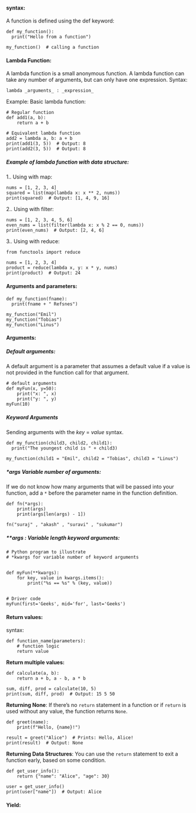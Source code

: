 
#### syntax:
A function is defined using the def keyword:
```
def my_function():  
  print("Hello from a function")

my_function()  # calling a function
```

#### Lambda Function:
A lambda function is a small anonymous function.
A lambda function can take any number of arguments, but can only have one expression.
Syntax:
```
lambda _arguments_ : _expression_
```
Example: Basic lambda function:
```
# Regular function
def add1(a, b):
    return a + b

# Equivalent lambda function
add2 = lambda a, b: a + b
print(add1(3, 5))  # Output: 8
print(add2(3, 5))  # Output: 8
```
##### Example of lambda function with data structure:
1.. Using with map:
```
nums = [1, 2, 3, 4]
squared = list(map(lambda x: x ** 2, nums))
print(squared)  # Output: [1, 4, 9, 16]

```
2.. Using with filter:
```
nums = [1, 2, 3, 4, 5, 6]
even_nums = list(filter(lambda x: x % 2 == 0, nums))
print(even_nums)  # Output: [2, 4, 6]
```
3.. Using with reduce:
```
from functools import reduce

nums = [1, 2, 3, 4]
product = reduce(lambda x, y: x * y, nums)
print(product)  # Output: 24
```
#### Arguments and parameters:
```
def my_function(fname):  
  print(fname + " Refsnes")  
  
my_function("Emil")  
my_function("Tobias")  
my_function("Linus")
```


#### Arguments:
##### Default arguments:
A default argument is a parameter that assumes a default value if a value is not provided in the function call for that argument.
```
# default arguments
def myFun(x, y=50):
    print("x: ", x)
    print("y: ", y)
myFun(10)
```

##### Keyword Arguments
Sending arguments with the _key_ = _value_ syntax.
```
def my_function(child3, child2, child1):  
  print("The youngest child is " + child3)  
  
my_function(child1 = "Emil", child2 = "Tobias", child3 = "Linus")
```

##### \*args Variable number of arguments:
If we do not know how many arguments that will be passed into your function, add a `*` before the parameter name in the function definition.

```
def fn(*args):
    print(args)
    print(args[len(args) - 1])

fn("suraj" , "akash" , "suravi" , "sukumar")
```
##### \*\*args : Variable length keyword arguments:

```
# Python program to illustrate
# *kwargs for variable number of keyword arguments


def myFun(**kwargs):
    for key, value in kwargs.items():
        print("%s == %s" % (key, value))


# Driver code
myFun(first='Geeks', mid='for', last='Geeks')
```


#### Return values:

syntax:
```
def function_name(parameters):
    # function logic
    return value
```

**Return multiple values:**
```
def calculate(a, b):
    return a + b, a - b, a * b

sum, diff, prod = calculate(10, 5)
print(sum, diff, prod)  # Output: 15 5 50

```

**Returning None**:
If there’s no `return` statement in a function or if `return` is used without any value, the function returns `None`.
```
def greet(name):
    print(f"Hello, {name}!")

result = greet("Alice")  # Prints: Hello, Alice!
print(result)  # Output: None
```

**Returning Data Structures**:
You can use the `return` statement to exit a function early, based on some condition.
```
def get_user_info():
    return {"name": "Alice", "age": 30}

user = get_user_info()
print(user["name"])  # Output: Alice

```

#### Yield:

